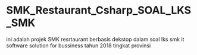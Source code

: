 # SMK_Restaurant_Csharp_SOAL_LKS_SMK


ini adalah projek SMK resrtaurant berbasis dekstop dalam soal lks smk it software solution for bussiness tahun 2018 tingkat provinsi
